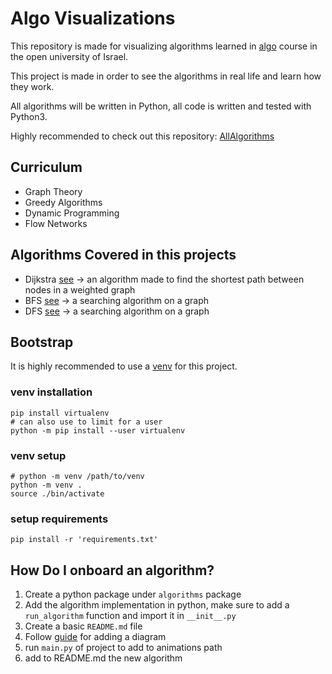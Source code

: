# Algo Visualizations

This repository is made for visualizing algorithms learned in [algo](https://www-e.openu.ac.il/courses/20417.htm)
course in the open university of Israel.

This project is made in order to see the algorithms in real life and learn how they work.

All algorithms will be written in Python, all code is written and tested with Python3.

Highly recommended to check out this repository: [AllAlgorithms](https://github.com/TheAlgorithms/Python)

## Curriculum

* Graph Theory
* Greedy Algorithms
* Dynamic Programming
* Flow Networks

## Algorithms Covered in this projects

* Dijkstra [see](algorithms/dijkstra) -> an algorithm made to find the shortest path between nodes in a weighted graph 
* BFS [see](algorithms/bfs) -> a searching algorithm on a graph
* DFS [see](algorithms/dfs) -> a searching algorithm on a graph

## Bootstrap

It is highly recommended to use a [venv](https://docs.python.org/3/library/venv.html) for this project.

### venv installation

```shell
pip install virtualenv
# can also use to limit for a user
python -m pip install --user virtualenv
```

### venv setup
```shell
# python -m venv /path/to/venv
python -m venv .
source ./bin/activate
```

### setup requirements
```shell
pip install -r 'requirements.txt'
```

## How Do I onboard an algorithm?

1. Create a python package under `algorithms` package
2. Add the algorithm implementation in python, make sure to add a `run_algorithm` function and import it in `__init__.py` 
3. Create a basic `README.md` file
4. Follow [guide](utils/README.md) for adding a diagram
5. run `main.py` of project to add to animations path
6. add to README.md the new algorithm